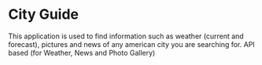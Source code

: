 
# City Guide
This application is used to find information such as weather (current and forecast), pictures and news of any american city you are searching for. API based (for Weather, News and Photo Gallery)
